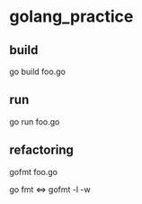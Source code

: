 # golang_practice

## build
go build foo.go

## run
go run foo.go

## refactoring
gofmt foo.go

go fmt <=> gofmt -l -w 
